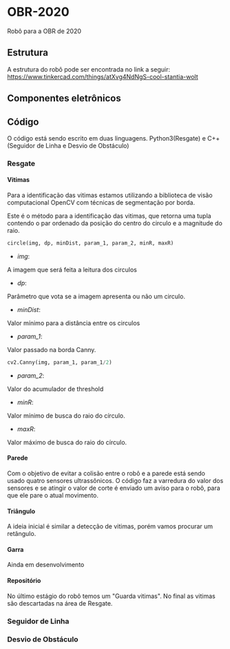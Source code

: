 # OBR-2020
Robô para a OBR de 2020


## Estrutura

A estrutura do robô pode ser encontrada no link a seguir: https://www.tinkercad.com/things/atXvg4NdNgS-cool-stantia-wolt

## Componentes eletrônicos

## Código

O código está sendo escrito em duas linguagens. Python3(Resgate) e C++(Seguidor de Linha e Desvio de Obstáculo)

### Resgate

#### Vitimas
Para a identificação das vitimas estamos utilizando a biblioteca de visão computacional OpenCV com técnicas de segmentação por borda.

Este é o método para a identificação das vitimas, que retorna uma tupla contendo o par ordenado da posição do centro do circulo e a magnitude do raio.
```python
circle(img, dp, minDist, param_1, param_2, minR, maxR)
```
- _img_:

A imagem que será feita a leitura dos circulos

- _dp_:

Parâmetro que vota se a imagem apresenta ou não um circulo.

- _minDist_:

Valor mínimo para a distância entre os circulos

- _param_1_:

Valor passado na borda Canny.
```python
cv2.Canny(img, param_1, param_1/2)
```
- _param_2_: 

Valor do acumulador de threshold

- _minR_:

Valor mínimo de busca do raio do círculo.

- _maxR_:

Valor máximo de busca do raio do círculo.

#### Parede

Com o objetivo de evitar a colisão entre o robô e a parede está sendo usado quatro sensores ultrassônicos. O código faz a varredura do valor dos sensores e se atingir o valor de corte é enviado um aviso para o robô, para que ele pare o atual movimento.

#### Triângulo

A ideia inicial é similar a detecção de vitimas, porém vamos procurar um retângulo.

#### Garra

Ainda em desenvolvimento

#### Repositório
No último estágio do robô temos um "Guarda vitimas". No final as vitimas são descartadas na área de Resgate.

### Seguidor de Linha

### Desvio de Obstáculo

